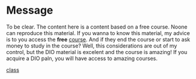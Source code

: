 # Message

To be clear. The content here is a content based on a free course. Noone can reproduce this material. If you wanna to know this material, my advice is to you access the **free** [course](https://web.dio.me/track/coding-the-future-claro-java-spring-boot). And if they end the course or start to ask money to study in the course? Well, this considerations are out of my control, but the DIO material is excelent and the course is amazing! If you acquire a DIO paln, you will have access to amazing courses.


[class](https://web.dio.me/course/ganhando-produtividade-com-stream-api/learning/7624739f-4196-4a21-ad6c-41369335d23a?back=/track/coding-the-future-claro-java-spring-boot&tab=undefined&moduleId=undefined)
